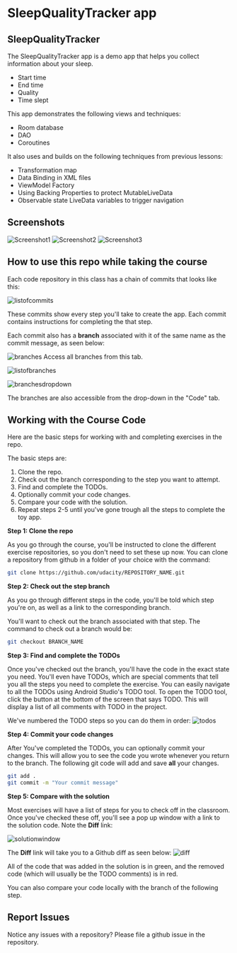 # SleepQualityTracker app
## SleepQualityTracker

The SleepQualityTracker app is a demo app that helps you collect information about your sleep. 
* Start time
* End time
* Quality
* Time slept

This app demonstrates the following views and techniques:
* Room database
* DAO
* Coroutines

It also uses and builds on the following techniques from previous lessons:
* Transformation map
* Data Binding in XML files
* ViewModel Factory
* Using Backing Properties to protect MutableLiveData
* Observable state LiveData variables to trigger navigation

## Screenshots

![Screenshot1](screenshots/sleep_quality_tracker_start.png)
![Screenshot2](screenshots/sleep_quality_tracker_stop.png)
![Screenshot3](screenshots/sleep_quality_tracker_quality.png)

## How to use this repo while taking the course


Each code repository in this class has a chain of commits that looks like this:

![listofcommits](https://d17h27t6h515a5.cloudfront.net/topher/2017/March/58befe2e_listofcommits/listofcommits.png)

These commits show every step you'll take to create the app. Each commit contains instructions for completing the that step.

Each commit also has a **branch** associated with it of the same name as the commit message, as seen below:

![branches](https://d17h27t6h515a5.cloudfront.net/topher/2017/April/590390fe_branches-ud855/branches-ud855.png
)
Access all branches from this tab.

![listofbranches](https://d17h27t6h515a5.cloudfront.net/topher/2017/March/58befe76_listofbranches/listofbranches.png
)


![branchesdropdown](https://d17h27t6h515a5.cloudfront.net/topher/2017/April/590391a3_branches-dropdown-ud855/branches-dropdown-ud855.png
)

The branches are also accessible from the drop-down in the "Code" tab.


## Working with the Course Code

Here are the basic steps for working with and completing exercises in the repo.

The basic steps are:

1. Clone the repo.
2. Check out the branch corresponding to the step you want to attempt.
3. Find and complete the TODOs.
4. Optionally commit your code changes.
5. Compare your code with the solution.
6. Repeat steps 2-5 until you've gone trough all the steps to complete the toy app.


**Step 1: Clone the repo**

As you go through the course, you'll be instructed to clone the different exercise repositories, so you don't need to set these up now. You can clone a repository from github in a folder of your choice with the command:

```bash
git clone https://github.com/udacity/REPOSITORY_NAME.git
```

**Step 2: Check out the step branch**

As you go through different steps in the code, you'll be told which step you're on, as well as a link to the corresponding branch.

You'll want to check out the branch associated with that step. The command to check out a branch would be:

```bash
git checkout BRANCH_NAME
```

**Step 3: Find and complete the TODOs**

Once you've checked out the branch, you'll have the code in the exact state you need. You'll even have TODOs, which are special comments that tell you all the steps you need to complete the exercise. You can easily navigate to all the TODOs using Android Studio's TODO tool. To open the TODO tool, click the button at the bottom of the screen that says TODO. This will display a list of all comments with TODO in the project. 

We've numbered the TODO steps so you can do them in order:
![todos](https://d17h27t6h515a5.cloudfront.net/topher/2017/March/58bf00e7_todos/todos.png
)

**Step 4: Commit your code changes**

After You've completed the TODOs, you can optionally commit your changes. This will allow you to see the code you wrote whenever you return to the branch. The following git code will add and save **all** your changes.

```bash
git add .
git commit -m "Your commit message"
```

**Step 5: Compare with the solution**

Most exercises will have a list of steps for you to check off in the classroom. Once you've checked these off, you'll see a pop up window with a link to the solution code. Note the **Diff** link:

![solutionwindow](https://d17h27t6h515a5.cloudfront.net/topher/2017/March/58bf00f9_solutionwindow/solutionwindow.png
)

The **Diff** link will take you to a Github diff as seen below:
![diff](https://d17h27t6h515a5.cloudfront.net/topher/2017/March/58bf0108_diffsceenshot/diffsceenshot.png
)

All of the code that was added in the solution is in green, and the removed code (which will usually be the TODO comments) is in red. 

You can also compare your code locally with the branch of the following step.

## Report Issues
Notice any issues with a repository? Please file a github issue in the repository.


